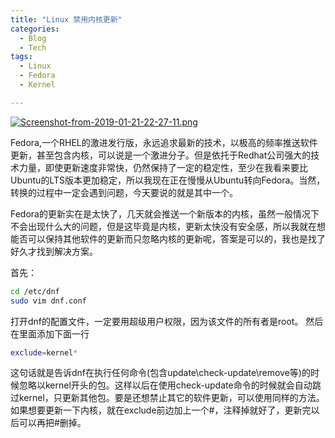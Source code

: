 ```yaml
---
title: "Linux 禁用内核更新"
categories:
  - Blog
  - Tech
tags:
  - Linux
  - Fedora
  - Kernel

---
```


[![Screenshot-from-2019-01-21-22-27-11.png](https://i.postimg.cc/T322LNPX/Screenshot-from-2019-01-21-22-27-11.png)](https://postimg.cc/rKb27JWh)

Fedora,一个RHEL的激进发行版，永远追求最新的技术，以极高的频率推送软件更新，甚至包含内核，可以说是一个激进分子。但是依托于Redhat公司强大的技术力量，即使更新速度非常快，仍然保持了一定的稳定性，至少在我看来要比Ubuntu的LTS版本更加稳定，所以我现在正在慢慢从Ubuntu转向Fedora。当然，转换的过程中一定会遇到问题，今天要说的就是其中一个。

Fedora的更新实在是太快了，几天就会推送一个新版本的内核，虽然一般情况下不会出现什么大的问题，但是这毕竟是内核，更新太快没有安全感，所以我就在想能否可以保持其他软件的更新而只忽略内核的更新呢，答案是可以的，我也是找了好久才找到解决方案。

首先：

```bash
cd /etc/dnf
sudo vim dnf.conf
```

打开dnf的配置文件，一定要用超级用户权限，因为该文件的所有者是root。
然后在里面添加下面一行

```bash
exclude=kernel*
```

这句话就是告诉dnf在执行任何命令(包含update\check-update\remove等)的时候忽略以kernel开头的包。这样以后在使用check-update命令的时候就会自动跳过kernel，只更新其他包。要是还想禁止其它的软件更新，可以使用同样的方法。
如果想要更新一下内核，就在exclude前边加上一个#，注释掉就好了，更新完以后可以再把#删掉。
